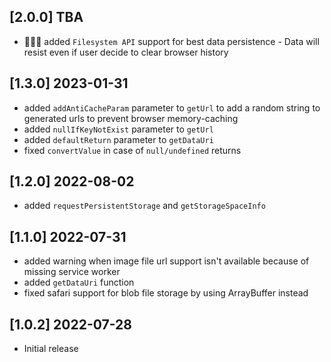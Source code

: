 ## [2.0.0] TBA

* 🎉🎉🎉 added `Filesystem API` support for best data persistence - Data will resist even if user decide to clear browser history

## [1.3.0] 2023-01-31

* added `addAntiCacheParam` parameter to `getUrl` to add a random string to generated urls to prevent browser memory-caching
* added `nullIfKeyNotExist` parameter to `getUrl`
* added `defaultReturn` parameter to `getDataUri`
* fixed `convertValue` in case of `null/undefined` returns

## [1.2.0] 2022-08-02

* added `requestPersistentStorage` and `getStorageSpaceInfo`

## [1.1.0] 2022-07-31

* added warning when image file url support isn't available because of missing service worker
* added `getDataUri` function
* fixed safari support for blob file storage by using ArrayBuffer instead

## [1.0.2] 2022-07-28

* Initial release
